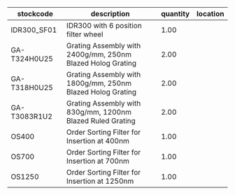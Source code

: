 |stockcode|description|quantity|location|
|---------|-----------|--------|--------|
|IDR300_SF01|IDR300 with 6 position filter wheel|1.00||
|GA-T324H0U25|Grating Assembly with 2400g/mm, 250nm Blazed Holog Grating|2.00||
|GA-T318H0U25|Grating Assembly with 1800g/mm, 250nm Blazed Holog Grating|2.00||
|GA-T3083R1U2|Grating Assembly with 830g/mm, 1200nm Blazed Ruled Grating|2.00||
|OS400|Order Sorting Filter for Insertion at 400nm|1.00||
|OS700|Order Sorting Filter for Insertion at 700nm|1.00||
|OS1250|Order Sorting Filter for Insertion at 1250nm|1.00||
